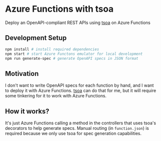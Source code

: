 # Azure Functions with tsoa

Deploy an OpenAPI-compliant REST APIs using [tsoa](https://github.com/lukeautry/tsoa) on Azure Functions

## Development Setup

```zsh
npm install # install required dependencies
npm start # start Azure Functons emulator for local development
npm run generate-spec # generate OpenAPI specs in JSON format
```

## Motivation

I don't want to write OpenAPI specs for each function by hand, and I want to deploy it with Azure Functions. [tsoa](https://github.com/lukeautry/tsoa) can do that for me, but it will require some tinkering for it to work with Azure Functions.

## How it works?

It's just Azure Functions calling a method in the controllers that uses tsoa's decorators to help generate specs. Manual routing (in `function.json`) is required because we only use tsoa for spec generation capabilities.
